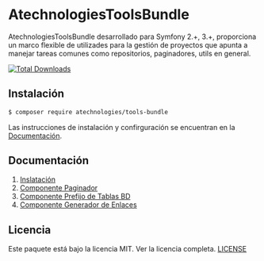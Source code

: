 AtechnologiesToolsBundle
========================

AtechnologiesToolsBundle desarrollado para Symfony 2.+, 3.+, proporciona un marco flexible de utilizades para la gestión de proyectos que apunta a manejar tareas comunes como repositorios, paginadores, utils en general.

[![Total Downloads](https://img.shields.io/badge/Downloads-208-brightgreen.svg)](https://packagist.org/packages/atechnologies/tools-bundle) 

## Instalación

``` bash
$ composer require atechnologies/tools-bundle
```
Las instrucciones de instalación y confirguración se encuentran en la [Documentación](#documentation).

## Documentación

1. [Inslatación](Resources/doc/install.md)
2. [Componente Paginador](Resources/doc/paginator.md)
3. [Componente Prefijo de Tablas BD](Resources/doc/table_prefix.md)
4. [Componente Generador de Enlaces](Resources/doc/link_generator.md)

## Licencia

Este paquete está bajo la licencia MIT. Ver la licencia completa. [LICENSE](LICENSE)


